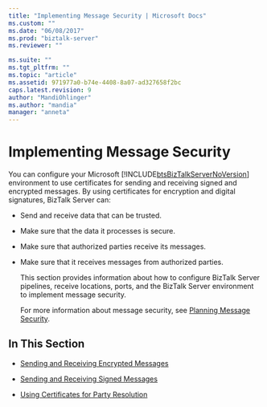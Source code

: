 ```yaml
---
title: "Implementing Message Security | Microsoft Docs"
ms.custom: ""
ms.date: "06/08/2017"
ms.prod: "biztalk-server"
ms.reviewer: ""

ms.suite: ""
ms.tgt_pltfrm: ""
ms.topic: "article"
ms.assetid: 971977a0-b74e-4408-8a07-ad327658f2bc
caps.latest.revision: 9
author: "MandiOhlinger"
ms.author: "mandia"
manager: "anneta"
---
```

# Implementing Message Security
You can configure your Microsoft [!INCLUDE[btsBizTalkServerNoVersion](../includes/btsbiztalkservernoversion-md.md)] environment to use certificates for sending and receiving signed and encrypted messages. By using certificates for encryption and digital signatures, BizTalk Server can:  
  
- Send and receive data that can be trusted.  
  
- Make sure that the data it processes is secure.  
  
- Make sure that authorized parties receive its messages.  
  
- Make sure that it receives messages from authorized parties.  
  
  This section provides information about how to configure BizTalk Server pipelines, receive locations, ports, and the BizTalk Server environment to implement message security.  
  
  For more information about message security, see [Planning Message Security](../core/planning-message-security.md).  
  
## In This Section  
  
-   [Sending and Receiving Encrypted Messages](../core/sending-and-receiving-encrypted-messages.md)  
  
-   [Sending and Receiving Signed Messages](../core/sending-and-receiving-signed-messages.md)  
  
-   [Using Certificates for Party Resolution](../core/using-certificates-for-party-resolution.md)